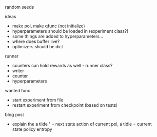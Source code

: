 random seeds

ideas
- make pol, make qfunc (not initialize)
- hyperparameters should be loaded in (experiment class?)
- some things are added to hyperparameters...
- where does buffer live?
- optimizers should be dict

runner
- counters can hold rewards as well - runner class?
- writer
- counter
- hyperparameters

wanted func
- start experiment from file
- restart experiment from checkpoint (based on tests)

blog post

- explain the a tilde ' = next state action of current pol, a tidle = current state
policy entropy
